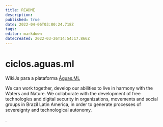 ```yaml
---
title: README
description: 
published: true
date: 2022-04-06T03:00:24.718Z
tags: 
editor: markdown
dateCreated: 2022-03-26T14:54:17.866Z
---
```


# ciclos.aguas.ml
WikiJs para a plataforma [Águas.ML](https://aguas.ml)

We can work together, develop our abilities to live in harmony with the Waters and Nature.
We collaborate with the development of free technologies and digital security in organizations, movements and social groups in Brazil Latin America, in order to generate processes of sovereignty and technological autonomy.

.
